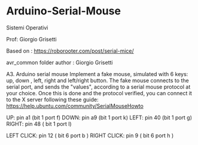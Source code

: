 # Arduino-Serial-Mouse

Sistemi Operativi

Prof: Giorgio Grisetti


Based on : https://roborooter.com/post/serial-mice/

avr_common folder author : Giorgio Grisetti



A3. Arduino serial mouse
   Implement a fake mouse, simulated with 6 keys: up, down , left, right and left/right button.
   The fake mouse connects to the serial port, and sends the "values", according to a serial mouse
   protocol at your choice.
   Once this is done and the protocol verified, you can connect it to the X server following these guide:
   https://help.ubuntu.com/community/SerialMouseHowto




UP: pin a1 (bit 1 port f)
DOWN: pin a9 (bit 1 port k)
LEFT: pin 40 (bit 1 port g)
RIGHT: pin 48 ( bit 1 port l)

LEFT CLICK: pin 12 ( bit 6 port b )
RIGHT CLICK: pin 9 ( bit 6 port h )